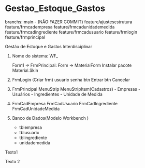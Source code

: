 # Gestao_Estoque_Gastos

branchs:
main - (NÃO FAZER COMMIT)
feature/ajustesestrutura
feature/frmcadempresa
feature/frmcadunidademedida
feature/frmcadingrediente
feature/frmcadusuario
feature/frmlogin
feature/frmprincipal

Gestão de Estoque e Gastos Interdisciplinar
1. Nome do sistema: WF_

   Form1 -> FrmPrincipal: Form -> MaterialForm
   Instalar pacote Material.Skin
   
2. FrmLogin (Criar frm)
   usuario
   senha
   btn Entrar
   btn Cancelar
   
3. FrmPrincipal 
    MenuStrip
	  MenuStripItem(Cadastros)
	   - Empresas
	   - Usuários
	   - Ingredientes
	   - Unidade de Medida
	   

4. FrmCadEmpresa
   FrmCadUsuario
   FrmCadIngrediente
   FrmCadUnidadeMedida

5. Banco de Dados(Modelo Workbench )   
   
   - tblempresa
   - tblusuario
   - tblingrediente
   - unidademedida  
   
 Texto1

 Texto 2